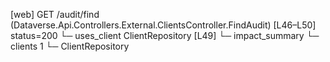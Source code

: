 [web] GET /audit/find  (Dataverse.Api.Controllers.External.ClientsController.FindAudit)  [L46–L50] status=200
  └─ uses_client ClientRepository [L49]
  └─ impact_summary
    └─ clients 1
      └─ ClientRepository

